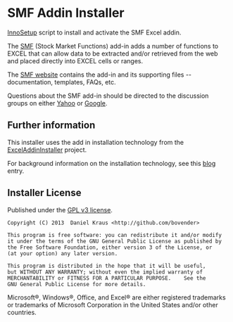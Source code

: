 SMF Addin Installer
===================

[InnoSetup][] script to install and activate the
SMF Excel addin.

The [SMF](http://ogres-crypt.com/SMF/) (Stock Market Functions)
add-in adds a number of functions to EXCEL that can allow data
to be extracted and/or retrieved from the
web and placed directly into EXCEL cells or ranges.

The [SMF website](http://ogres-crypt.com/SMF/)
contains the add-in and its supporting files -- documentation,
templates, FAQs, etc.

Questions about the SMF add-in should be directed to
the discussion groups on either
[Yahoo](https://groups.yahoo.com/neo/groups/smf_addin/info)
or [Google](https://groups.google.com/forum/#!forum/smf-addin).

Further information
-------------------

This installer uses the add in installation technology from
the [ExcelAddinInstaller](https://github.com/bovender/ExcelAddinInstaller)
project.

For background information on the installation technology, see
this [blog](http://xltoolbox.sf.net/blog/2013/12/using-innosetup-to-install-excel-addins>) entry.

Installer License
-----------------

Published under the [GPL v3 license](LICENSE).

	Copyright (C) 2013  Daniel Kraus <http://github.com/bovender>

	This program is free software: you can redistribute it and/or modify
	it under the terms of the GNU General Public License as published by
	the Free Software Foundation, either version 3 of the License, or
	(at your option) any later version.

	This program is distributed in the hope that it will be useful,
	but WITHOUT ANY WARRANTY; without even the implied warranty of
	MERCHANTABILITY or FITNESS FOR A PARTICULAR PURPOSE.	See the
	GNU General Public License for more details.

Microsoft®, Windows®, Office, and Excel® are either registered
trademarks or trademarks of Microsoft Corporation in the United States
and/or other countries.


[InnoSetup]: http://www.jrsoftware.org/isinfo.php
[Daniel's XL Toolbox]: http://xltoolbox.sf.net

<!-- vim: set tw=70 ts=4 :-->

